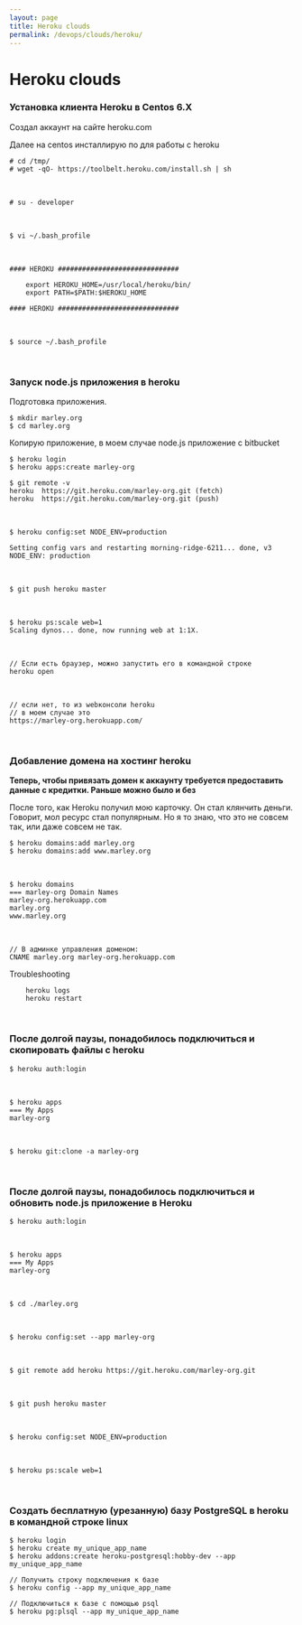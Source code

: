 ```yaml
---
layout: page
title: Heroku clouds
permalink: /devops/clouds/heroku/
---
```


# Heroku clouds

### Установка клиента Heroku в Centos 6.X

Создал аккаунт на сайте heroku.com

Далее на centos инсталлирую по для работы с heroku

    # cd /tmp/
    # wget -qO- https://toolbelt.heroku.com/install.sh | sh

<br/>

    # su - developer

<br/>

    $ vi ~/.bash_profile

<br/>

```
#### HEROKU ##############################

    export HEROKU_HOME=/usr/local/heroku/bin/
    export PATH=$PATH:$HEROKU_HOME

#### HEROKU ##############################
```

<br/>

    $ source ~/.bash_profile

<br/>

### Запуск node.js приложения в heroku

Подготовка приложения.

    $ mkdir marley.org
    $ cd marley.org

Копирую приложение, в моем случае node.js приложение с bitbucket

    $ heroku login
    $ heroku apps:create marley-org

    $ git remote -v
    heroku	https://git.heroku.com/marley-org.git (fetch)
    heroku	https://git.heroku.com/marley-org.git (push)

<br/>

    $ heroku config:set NODE_ENV=production

    Setting config vars and restarting morning-ridge-6211... done, v3
    NODE_ENV: production

<br/>

    $ git push heroku master

<br/>

    $ heroku ps:scale web=1
    Scaling dynos... done, now running web at 1:1X.

<br/>

    // Если есть браузер, можно запустить его в командной строке
    heroku open

<br/>

    // если нет, то из webконсоли heroku
    // в моем случае это
    https://marley-org.herokuapp.com/

<br/>

### Добавление домена на хостинг heroku

**Теперь, чтобы привязать домен к аккаунту требуется предоставить данные с кредитки. Раньше можно было и без**

После того, как Heroku получил мою карточку. Он стал клянчить деньги. Говорит, мол ресурс стал популярным. Но я то знаю, что это не совсем так, или даже совсем не так.

    $ heroku domains:add marley.org
    $ heroku domains:add www.marley.org

<br/>

    $ heroku domains
    === marley-org Domain Names
    marley-org.herokuapp.com
    marley.org
    www.marley.org

<br/>

    // В админке управления доменом:
    CNAME marley.org marley-org.herokuapp.com

Troubleshooting

        heroku logs
        heroku restart

<br/>

### После долгой паузы, понадобилось подключиться и скопировать файлы с heroku

    $ heroku auth:login

<br/>

    $ heroku apps
    === My Apps
    marley-org

<br/>

    $ heroku git:clone -a marley-org

<br/>

### После долгой паузы, понадобилось подключиться и обновить node.js приложение в Heroku

    $ heroku auth:login

<br/>

    $ heroku apps
    === My Apps
    marley-org

<br/>

    $ cd ./marley.org

<br/>

    $ heroku config:set --app marley-org

<br/>

    $ git remote add heroku https://git.heroku.com/marley-org.git

<br/>

    $ git push heroku master

<br/>

    $ heroku config:set NODE_ENV=production

<br/>

    $ heroku ps:scale web=1

<br/>

### Создать бесплатную (урезанную) базу PostgreSQL в heroku в командной строке linux

    $ heroku login
    $ heroku create my_unique_app_name
    $ heroku addons:create heroku-postgresql:hobby-dev --app my_unique_app_name

    // Получить строку подключения к базе
    $ heroku config --app my_unique_app_name

    // Подключиться к базе с помощью psql
    $ heroku pg:plsql --app my_unique_app_name
